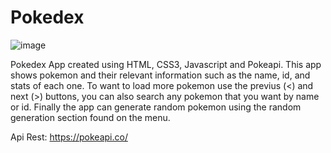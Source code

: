 # Pokedex 
![image](https://user-images.githubusercontent.com/67702983/191604760-a7abe42e-c8f2-4adf-b20d-c11e1e78bbd1.png)

Pokedex App created using HTML, CSS3, Javascript and Pokeapi. This app shows pokemon and their relevant information such as the name, id, and stats of each one. To want to load more pokemon use the previus (<) and next (>) buttons, you can also search any pokemon that you want by name or id. Finally the app can generate random pokemon using the random  generation section found on the menu.

Api Rest: https://pokeapi.co/
